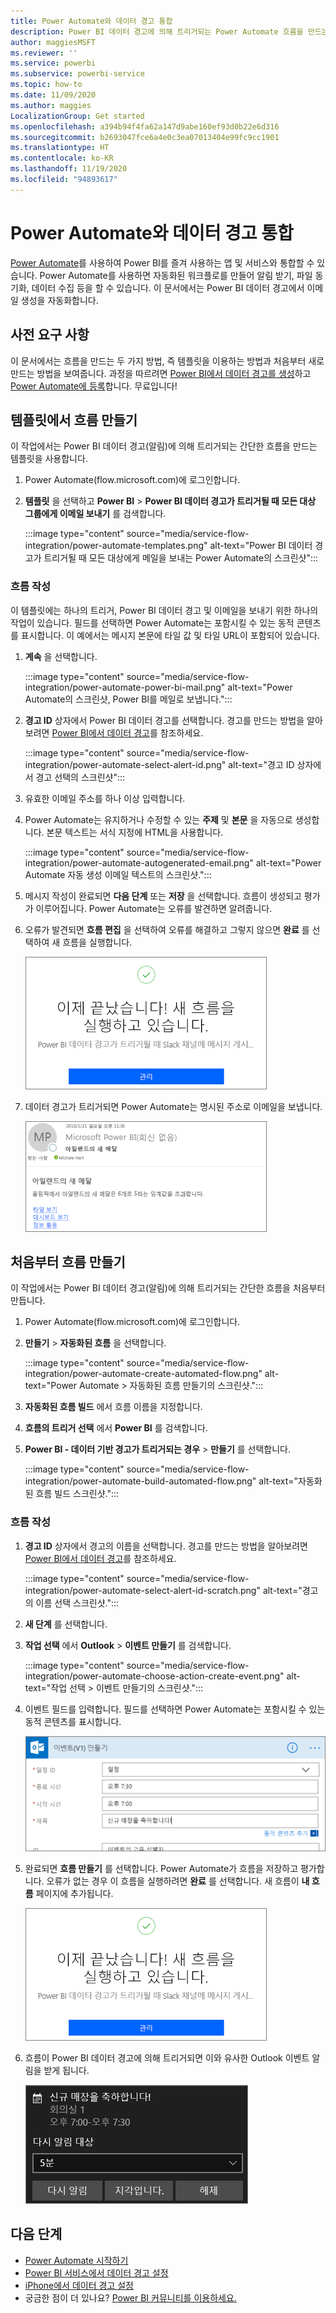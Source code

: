 ```yaml
---
title: Power Automate와 데이터 경고 통합
description: Power BI 데이터 경고에 의해 트리거되는 Power Automate 흐름을 만드는 방법에 대해 알아봅니다.
author: maggiesMSFT
ms.reviewer: ''
ms.service: powerbi
ms.subservice: powerbi-service
ms.topic: how-to
ms.date: 11/09/2020
ms.author: maggies
LocalizationGroup: Get started
ms.openlocfilehash: a394b94f4fa62a147d9abe160ef93d0b22e6d316
ms.sourcegitcommit: b2693047fce6a4e0c3ea07013404e99fc9cc1901
ms.translationtype: HT
ms.contentlocale: ko-KR
ms.lasthandoff: 11/19/2020
ms.locfileid: "94893617"
---
```

# <a name="integrate-data-alerts-with-power-automate"></a>Power Automate와 데이터 경고 통합

[Power Automate](/power-automate/getting-started)를 사용하여 Power BI를 즐겨 사용하는 앱 및 서비스와 통합할 수 있습니다. Power Automate를 사용하면 자동화된 워크플로를 만들어 알림 받기, 파일 동기화, 데이터 수집 등을 할 수 있습니다. 이 문서에서는 Power BI 데이터 경고에서 이메일 생성을 자동화합니다.

## <a name="prerequisites"></a>사전 요구 사항
이 문서에서는 흐름을 만드는 두 가지 방법, 즉 템플릿을 이용하는 방법과 처음부터 새로 만드는 방법을 보여줍니다. 과정을 따르려면 [Power BI에서 데이터 경고를 생성](../create-reports/service-set-data-alerts.md)하고 [Power Automate에 등록](https://flow.microsoft.com/#home-signup)합니다. 무료입니다!

## <a name="create-a-flow-from-a-template"></a>템플릿에서 흐름 만들기
이 작업에서는 Power BI 데이터 경고(알림)에 의해 트리거되는 간단한 흐름을 만드는 템플릿을 사용합니다.

1. Power Automate(flow.microsoft.com)에 로그인합니다.
2. **템플릿** 을 선택하고 **Power BI** > **Power BI 데이터 경고가 트리거될 때 모든 대상 그룹에게 이메일 보내기** 를 검색합니다.
   
    :::image type="content" source="media/service-flow-integration/power-automate-templates.png" alt-text="Power BI 데이터 경고가 트리거될 때 모든 대상에게 메일을 보내는 Power Automate의 스크린샷":::

### <a name="build-the-flow"></a>흐름 작성
이 템플릿에는 하나의 트리거, Power BI 데이터 경고 및 이메일을 보내기 위한 하나의 작업이 있습니다. 필드를 선택하면 Power Automate는 포함시킬 수 있는 동적 콘텐츠를 표시합니다.  이 예에서는 메시지 본문에 타일 값 및 타일 URL이 포함되어 있습니다.

1. **계속** 을 선택합니다.

    :::image type="content" source="media/service-flow-integration/power-automate-power-bi-mail.png" alt-text="Power Automate의 스크린샷, Power BI를 메일로 보냅니다.":::

1. **경고 ID** 상자에서 Power BI 데이터 경고를 선택합니다. 경고를 만드는 방법을 알아보려면 [Power BI에서 데이터 경고](../create-reports/service-set-data-alerts.md)를 참조하세요.
   
    :::image type="content" source="media/service-flow-integration/power-automate-select-alert-id.png" alt-text="경고 ID 상자에서 경고 선택의 스크린샷":::
2. 유효한 이메일 주소를 하나 이상 입력합니다.

3. Power Automate는 유지하거나 수정할 수 있는 **주제** 및 **본문** 을 자동으로 생성합니다. 본문 텍스트는 서식 지정에 HTML을 사용합니다.

    :::image type="content" source="media/service-flow-integration/power-automate-autogenerated-email.png" alt-text="Power Automate 자동 생성 이메일 텍스트의 스크린샷.":::

1. 메시지 작성이 완료되면 **다음 단계** 또는 **저장** 을 선택합니다.  흐름이 생성되고 평가가 이루어집니다.  Power Automate는 오류를 발견하면 알려줍니다.
2. 오류가 발견되면 **흐름 편집** 을 선택하여 오류를 해결하고 그렇지 않으면 **완료** 를 선택하여 새 흐름을 실행합니다.
   
   ![Power Automate 성공 메시지의 스크린샷.](media/service-flow-integration/power-bi-flow-running.png)
5. 데이터 경고가 트리거되면 Power Automate는 명시된 주소로 이메일을 보냅니다.  
   
   ![Power Automate 경고 이메일의 스크린샷.](media/service-flow-integration/power-bi-flow-email2.png)

## <a name="create-a-flow-from-scratch"></a>처음부터 흐름 만들기
이 작업에서는 Power BI 데이터 경고(알림)에 의해 트리거되는 간단한 흐름을 처음부터 만듭니다.

1. Power Automate(flow.microsoft.com)에 로그인합니다.
2. **만들기** > **자동화된 흐름** 을 선택합니다.

    :::image type="content" source="media/service-flow-integration/power-automate-create-automated-flow.png" alt-text="Power Automate > 자동화된 흐름 만들기의 스크린샷.":::   
3. **자동화된 흐름 빌드** 에서 흐름 이름을 지정합니다.
1. **흐름의 트리거 선택** 에서 **Power BI** 를 검색합니다.
1. **Power BI - 데이터 기반 경고가 트리거되는 경우** > **만들기** 를 선택합니다.

    :::image type="content" source="media/service-flow-integration/power-automate-build-automated-flow.png" alt-text="자동화된 흐름 빌드 스크린샷.":::

### <a name="build-your-flow"></a>흐름 작성
1. **경고 ID** 상자에서 경고의 이름을 선택합니다. 경고를 만드는 방법을 알아보려면 [Power BI에서 데이터 경고](../create-reports/service-set-data-alerts.md)를 참조하세요.

    :::image type="content" source="media/service-flow-integration/power-automate-select-alert-id-scratch.png" alt-text="경고의 이름 선택 스크린샷.":::   

2. **새 단계** 를 선택합니다.
   
3. **작업 선택** 에서 **Outlook** > **이벤트 만들기** 를 검색합니다.

    :::image type="content" source="media/service-flow-integration/power-automate-choose-action-create-event.png" alt-text="작업 선택 > 이벤트 만들기의 스크린샷.":::   
4. 이벤트 필드를 입력합니다. 필드를 선택하면 Power Automate는 포함시킬 수 있는 동적 콘텐츠를 표시합니다.
   
   ![흐름 계속 빌드의 스크린샷.](media/service-flow-integration/power-bi-flow-event.png)
5. 완료되면 **흐름 만들기** 를 선택합니다.  Power Automate가 흐름을 저장하고 평가합니다. 오류가 없는 경우 이 흐름을 실행하려면 **완료** 를 선택합니다.  새 흐름이 **내 흐름** 페이지에 추가됩니다.
   
   ![흐름 완료의 스크린샷.](media/service-flow-integration/power-bi-flow-running.png)
6. 흐름이 Power BI 데이터 경고에 의해 트리거되면 이와 유사한 Outlook 이벤트 알림을 받게 됩니다.
   
    ![Power Automate의 스크린샷이 Outlook 알림을 트리거합니다.](media/service-flow-integration/power-bi-flow-notice.png)

## <a name="next-steps"></a>다음 단계
* [Power Automate 시작하기](/power-automate/getting-started/)
* [Power BI 서비스에서 데이터 경고 설정](../create-reports/service-set-data-alerts.md)
* [iPhone에서 데이터 경고 설정](../consumer/mobile/mobile-set-data-alerts-in-the-mobile-apps.md)
* 궁금한 점이 더 있나요? [Power BI 커뮤니티를 이용하세요.](https://community.powerbi.com/)
